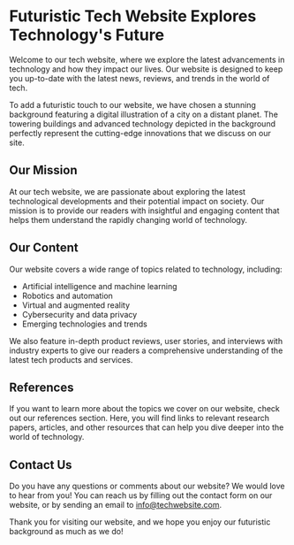 <!--font:Poppins-->

# Futuristic Tech Website Explores Technology's Future

Welcome to our tech website, where we explore the latest advancements in technology and how they impact our lives. Our website is designed to keep you up-to-date with the latest news, reviews, and trends in the world of tech.

To add a futuristic touch to our website, we have chosen a stunning background featuring a digital illustration of a city on a distant planet. The towering buildings and advanced technology depicted in the background perfectly represent the cutting-edge innovations that we discuss on our site.

## Our Mission

At our tech website, we are passionate about exploring the latest technological developments and their potential impact on society. Our mission is to provide our readers with insightful and engaging content that helps them understand the rapidly changing world of technology.

## Our Content

Our website covers a wide range of topics related to technology, including:

- Artificial intelligence and machine learning
- Robotics and automation
- Virtual and augmented reality
- Cybersecurity and data privacy
- Emerging technologies and trends

We also feature in-depth product reviews, user stories, and interviews with industry experts to give our readers a comprehensive understanding of the latest tech products and services.

## References

If you want to learn more about the topics we cover on our website, check out our references section. Here, you will find links to relevant research papers, articles, and other resources that can help you dive deeper into the world of technology.

## Contact Us

Do you have any questions or comments about our website? We would love to hear from you! You can reach us by filling out the contact form on our website, or by sending an email to [info@techwebsite.com](mailto:info@techwebsite.com).

Thank you for visiting our website, and we hope you enjoy our futuristic background as much as we do!

<!--

Write me content for website with wallpaper which alt text is:

"A digital illustration of a city on a distant planet, with towering buildings and advanced technology."

The name/title of the page should not be 1:1 copy of the alt text but rather a real content of the website which is using this wallpaper.

- Use markdown format 
- Start with heading
- Heading should be short and concise
- The content should look like a real website 
- The website should not be about the wallpaper, wallpaper is just a related background
- Heading should be contain work "wallpaper" or "background"
- Include real sections like references, contact, user stories, etc. use things relevant to the page purpose.
- Feel free to use structure like headings, bullets, numbering, blockquotes, paragraphs, horizontal lines, etc.
- You can use formatting like bold or _italic_
- You can include UTF-8 emojis
- Links should be only #hash anchors (and you can refer to the document itself)
- Do not include images


---


# Futuristic City Wallpaper for Your Tech Website

Welcome to our tech website, where we explore the latest advancements in technology and how they impact our lives. Our website is designed to keep you up-to-date with the latest news, reviews, and trends in the world of tech.

To add a futuristic touch to our website, we have chosen a stunning wallpaper featuring a digital illustration of a city on a distant planet. The towering buildings and advanced technology depicted in the wallpaper perfectly represent the cutting-edge innovations that we discuss on our site.

## Our Mission

At our tech website, we are passionate about exploring the latest technological developments and their potential impact on society. Our mission is to provide our readers with insightful and engaging content that helps them understand the rapidly changing world of technology.

## Our Content

Our website covers a wide range of topics related to technology, including:

- Artificial intelligence and machine learning
- Robotics and automation
- Virtual and augmented reality
- Cybersecurity and data privacy
- Emerging technologies and trends

We also feature in-depth product reviews, user stories, and interviews with industry experts to give our readers a comprehensive understanding of the latest tech products and services.

## References

If you want to learn more about the topics we cover on our website, check out our references section. Here, you will find links to relevant research papers, articles, and other resources that can help you dive deeper into the world of technology.

## Contact Us

Do you have any questions or comments about our website? We would love to hear from you! You can reach us by filling out the contact form on our website, or by sending an email to [info@techwebsite.com](mailto:info@techwebsite.com).

Thank you for visiting our website, and we hope you enjoy our futuristic city wallpaper as much as we do!


---


Heading should not include word "wallpaper". The website should not be about the wallpaper itself, wallpaper is just a related background, rewrite whole content.


---


# Exploring the Future of Technology: A Tech Website with a Futuristic Twist

Welcome to our tech website, where we explore the latest advancements in technology and how they impact our lives. Our website is designed to keep you up-to-date with the latest news, reviews, and trends in the world of tech.

To add a futuristic touch to our website, we have chosen a stunning background featuring a digital illustration of a city on a distant planet. The towering buildings and advanced technology depicted in the background perfectly represent the cutting-edge innovations that we discuss on our site.

## Our Mission

At our tech website, we are passionate about exploring the latest technological developments and their potential impact on society. Our mission is to provide our readers with insightful and engaging content that helps them understand the rapidly changing world of technology.

## Our Content

Our website covers a wide range of topics related to technology, including:

- Artificial intelligence and machine learning
- Robotics and automation
- Virtual and augmented reality
- Cybersecurity and data privacy
- Emerging technologies and trends

We also feature in-depth product reviews, user stories, and interviews with industry experts to give our readers a comprehensive understanding of the latest tech products and services.

## References

If you want to learn more about the topics we cover on our website, check out our references section. Here, you will find links to relevant research papers, articles, and other resources that can help you dive deeper into the world of technology.

## Contact Us

Do you have any questions or comments about our website? We would love to hear from you! You can reach us by filling out the contact form on our website, or by sending an email to [info@techwebsite.com](mailto:info@techwebsite.com).

Thank you for visiting our website, and we hope you enjoy our futuristic background as much as we do!


---


Write me a Google font which is best fitting for the website.

Pick from the list:
- Lobster
- IBM Plex Sans
- Open Sans
- Montserrat
- Roboto
- Cormorant Garamond
- Futura
- Creepster
- Raleway
- Playfair Display
- Lato
- Barlow Condensed
- Great Vibes
- Orbitron
- Cinzel
- Cabin
- Poppins
- Dancing Script
- Alegreya
- Exo 2
- Inter
- Cinzel Decorative


Write just the font name nothing else.


---


Poppins

-->
